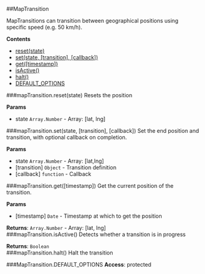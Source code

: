 <a name="module_MapTransition"></a>
##MapTransition

MapTransitions can transition between geographical positions using specific speed (e.g. 50 km/h).

  
**Contents**  
* [reset(state)](#module_MapTransition#reset)
* [set(state, [transition], [callback])](#module_MapTransition#set)
* [get([timestamp])](#module_MapTransition#get)
* [isActive()](#module_MapTransition#isActive)
* [halt()](#module_MapTransition#halt)
* [DEFAULT_OPTIONS](#module_MapTransition.DEFAULT_OPTIONS)

<a name="module_MapTransition#reset"></a>
###mapTransition.reset(state)
Resets the position

**Params**
- state `Array.Number` - Array: [lat, lng]

<a name="module_MapTransition#set"></a>
###mapTransition.set(state, [transition], [callback])
Set the end position and transition, with optional callback on completion.

**Params**
- state `Array.Number` - Array: [lat,lng]
- [transition] `Object` - Transition definition
- [callback] `function` - Callback

<a name="module_MapTransition#get"></a>
###mapTransition.get([timestamp])
Get the current position of the transition.

**Params**
- [timestamp] `Date` - Timestamp at which to get the position

**Returns**: `Array.Number` - Array: [lat, lng]  
<a name="module_MapTransition#isActive"></a>
###mapTransition.isActive()
Detects whether a transition is in progress

**Returns**: `Boolean`  
<a name="module_MapTransition#halt"></a>
###mapTransition.halt()
Halt the transition

<a name="module_MapTransition.DEFAULT_OPTIONS"></a>
###MapTransition.DEFAULT_OPTIONS
**Access**: protected  
  
